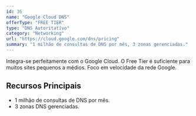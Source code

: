 ```yaml
---
id: 36
name: "Google Cloud DNS"
offerType: "FREE TIER"
type: "DNS Autoritatívo"
category: "Networking"
url: "https://cloud.google.com/dns/pricing"
summary: "1 milhão de consultas de DNS por mês, 3 zonas gerenciadas."
---
```


Integra-se perfeitamente com o Google Cloud. O Free Tier é suficiente para muitos sites pequenos a médios. Foco em velocidade da rede Google.

## Recursos Principais

- 1 milhão de consultas de DNS por mês.
- 3 zonas DNS gerenciadas.
